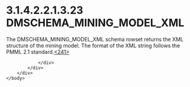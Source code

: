 <html dir="LTR" xmlns:mshelp="http://msdn.microsoft.com/mshelp" xmlns:ddue="http://ddue.schemas.microsoft.com/authoring/2003/5" xmlns:xlink="http://www.w3.org/1999/xlink" xmlns:tool="http://www.microsoft.com/tooltip">
    <head>
        <meta http-equiv="Content-Type" content="text/html; CHARSET=utf-8"></meta>
        <meta name="save" content="history"></meta>
        <title>3.1.4.2.2.1.3.23 DMSCHEMA_MINING_MODEL_XML</title>
        <xml>
            <mshelp:toctitle title="3.1.4.2.2.1.3.23 DMSCHEMA_MINING_MODEL_XML"></mshelp:toctitle>
            <mshelp:rltitle title="[MS-SSAS]: DMSCHEMA_MINING_MODEL_XML"></mshelp:rltitle>
            <mshelp:keyword index="A" term="b1b6efb8-03fd-401d-b2b5-ed392dd4d34c"></mshelp:keyword>
            <mshelp:attr name="DCSext.ContentType" value="open specification"></mshelp:attr>
            <mshelp:attr name="AssetID" value="b1b6efb8-03fd-401d-b2b5-ed392dd4d34c"></mshelp:attr>
            <mshelp:attr name="TopicType" value="kbRef"></mshelp:attr>
            <mshelp:attr name="DCSext.Title" value="[MS-SSAS]: DMSCHEMA_MINING_MODEL_XML" />
        </xml>
    </head>
    <body>
        <div id="header">
            <h1 class="heading">3.1.4.2.2.1.3.23 DMSCHEMA_MINING_MODEL_XML</h1>
        </div>
        <div id="mainSection">
            <div id="mainBody">
                <div id="allHistory" class="saveHistory"></div>
                <div id="sectionSection0" class="section" name="collapseableSection">
                    

<p>The DMSCHEMA_MINING_MODEL_XML schema rowset returns the XML
structure of the mining model. The format of the XML string follows the PMML
2.1 standard.<a id="Appendix_A_Target_241"></a><a href="b9ac4859-2662-44ca-b131-9addd8b953dc.md#Appendix_A_241" aria-label="Product behavior note 241">&lt;241&gt;</a></p>


                </div>
            </div>
        </div>
    </body>
</html>